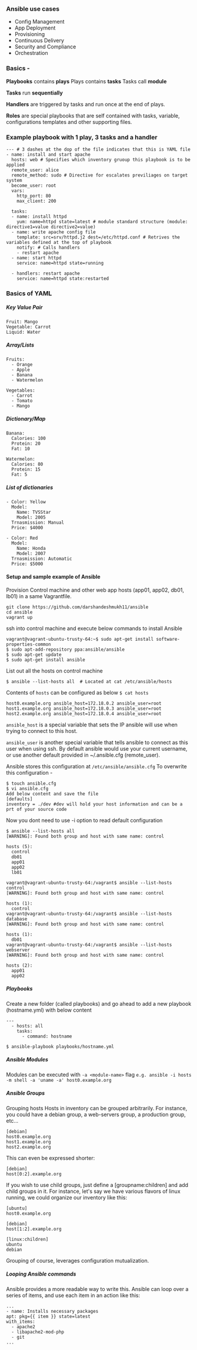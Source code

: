 ### Ansible use cases
- Config Management
- App Deployment
- Provisioning
- Continuous Delivery
- Security and Compliance
- Orchestration

### Basics - 
**Playbooks** contains **plays**
Plays contains **tasks**
Tasks call **module**

**Tasks** run **sequentially**

**Handlers** are triggered by tasks and run once at the end of plays.

**Roles** are special playbooks that are self contained with tasks, variable, configurations templates and other supporting files.

### Example playbook with 1 play, 3 tasks and a handler
```
--- # 3 dashes at the dop of the file indicates that this is YAML file
- name: install and start apache 
  hosts: web # Specifies which inventory gruoup this playbook is to be applied
  remote_user: alice
  remote_method: sudo # Directive for escalates previliages on target system
  become_user: root
  vars:
    http_port: 80
    max_client: 200
  
  tasks:
  - name: install httpd
    yum: name=httpd state=latest # module standard structure (module: directive1=value directive2=value)
  - name: write apache config file
    template: src=srv/httpd.j2 dest=/etc/httpd.conf # Retrives the variables defined at the top of playbook
    notify: # Calls handlers
    - restart apache
  - name: start httpd
    service: name=httpd state=running
  
  - handlers: restart apache
    service: name=httpd state:restarted
```



### Basics of YAML
##### Key Value Pair

```
Fruit: Mango
Vegetable: Carrot
Liquid: Water
```


##### Array/Lists
```
Fruits:
  - Orange
  - Apple
  - Banana
  - Watermelon

Vegetables:
  - Carrot
  - Tomato
  - Mango
```  

##### Dictionary/Map
```
Banana:
  Calories: 100
  Protein: 20
  Fat: 10

Watermelon:
  Calories: 80
  Protein: 15
  Fat: 5
```  

##### List of dictionaries
```
- Color: Yellow
  Model:
    Name: TVSStar
    Model: 2005
  Trnasmission: Manual
  Price: $4000
    
- Color: Red
  Model:
    Name: Honda
    Model: 2007
  Trnasmission: Automatic
  Price: $5000    
  ```
  #### Setup and sample example of Ansible
  Provision Control machine and other web app hosts (app01, app02, db01, lb01) in a same Vagrantfile. 
  ```
  git clone https://github.com/darshandeshmukh11/ansible
  cd ansible
  vagrant up
  ```
  ssh into control machine and execute below commands to install Ansible
  ```
  vagrant@vagrant-ubuntu-trusty-64:~$ sudo apt-get install software-properties-common
  $ sudo apt-add-repository ppa:ansible/ansible
  $ sudo apt-get update
  $ sudo apt-get install ansible
  ```
  
  List out all the hosts on control machine
  ```
  $ ansible --list-hosts all  # Located at cat /etc/ansible/hosts
  ```
  Contents of `hosts` can be configured as below 
  `$ cat hosts` 
  ```
  host0.example.org ansible_host=172.18.0.2 ansible_user=root
  host1.example.org ansible_host=172.18.0.3 ansible_user=root
  host2.example.org ansible_host=172.18.0.4 ansible_user=root
  ```
  `ansible_host` is a special variable that sets the IP ansible will use when trying to connect to this host.

  `ansible_user` is another special variable that tells ansible to connect as this user when using ssh. By default ansible would use       your current username, or use another default provided in ~/.ansible.cfg (remote_user).

  Ansible stores this configuration at ```/etc/ansible/ansible.cfg``` 
  To overwrite this configuration - 
  ```
  $ touch ansible.cfg
  $ vi ansible.cfg
  Add below content and save the file 
  [defaults]
  inventory = ./dev #dev will hold your host information and can be a prt of your source code
  ```
  Now you dont need to use -i option to read default configuration
  ```
  $ ansible --list-hosts all
  [WARNING]: Found both group and host with same name: control

  hosts (5):
    control
    db01
    app01
    app02
    lb01
 
  vagrant@vagrant-ubuntu-trusty-64:/vagrant$ ansible --list-hosts control
  [WARNING]: Found both group and host with same name: control

  hosts (1):
    control
 vagrant@vagrant-ubuntu-trusty-64:/vagrant$ ansible --list-hosts database
 [WARNING]: Found both group and host with same name: control

  hosts (1):
    db01
 vagrant@vagrant-ubuntu-trusty-64:/vagrant$ ansible --list-hosts webserver
 [WARNING]: Found both group and host with same name: control

  hosts (2):
    app01
    app02
``` 
##### Playbooks
Create a new folder (called playbooks) and go ahead to add a new playbook (hostname.yml) with below content 
```
---
  - hosts: all
    tasks:
      - command: hostname

$ ansible-playbook playbooks/hostname.yml
```

##### Ansible Modules
Modules can be executed with `-a <module-name>` flag
`e.g. ansible -i hosts -m shell -a 'uname -a' host0.example.org`

##### Ansible Groups
Grouping hosts
Hosts in inventory can be grouped arbitrarily. For instance, you could have a debian group, a web-servers group, a production group,
etc...
```
[debian]
host0.example.org
host1.example.org
host2.example.org
```
This can even be expressed shorter:
```
[debian]
host[0:2].example.org
```
If you wish to use child groups, just define a [groupname:children] and add child groups in it. For instance, let's say we have various flavors of linux running, we could organize our inventory like this:
```
[ubuntu]
host0.example.org

[debian]
host[1:2].example.org

[linux:children]
ubuntu
debian
```
Grouping of course, leverages configuration mutualization.

##### Looping Ansible commands
Ansible provides a more readable way to write this. Ansible can loop over a series of items, and use each item in an action like this:
```
...
- name: Installs necessary packages
apt: pkg={{ item }} state=latest
with_items:
  - apache2
  - libapache2-mod-php
  - git
...
```
